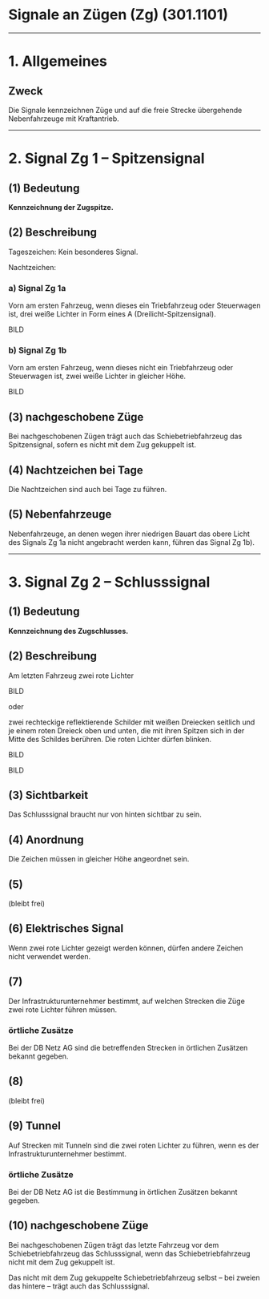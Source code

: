 # Signale an Zügen (Zg) (301.1101)

---

# 1. Allgemeines

## Zweck

Die Signale kennzeichnen Züge und auf die freie Strecke übergehende Nebenfahrzeuge mit Kraftantrieb. 

---

# 2. Signal Zg 1 – Spitzensignal 

## (1) Bedeutung

**Kennzeichnung der Zugspitze.**

## (2) Beschreibung

Tageszeichen: Kein besonderes Signal.

Nachtzeichen:

### a) Signal Zg 1a

Vorn am ersten Fahrzeug, wenn dieses ein Triebfahrzeug oder Steuerwagen ist, drei weiße Lichter in Form eines A (Dreilicht-Spitzensignal).

BILD

### b) Signal Zg 1b

Vorn am ersten Fahrzeug, wenn dieses nicht ein Triebfahrzeug oder Steuerwagen ist, zwei weiße Lichter in gleicher Höhe. 

BILD

## (3) nachgeschobene Züge

Bei nachgeschobenen Zügen trägt auch das Schiebetriebfahrzeug das Spitzensignal, sofern es nicht mit dem Zug gekuppelt ist. 

## (4) Nachtzeichen bei Tage

Die Nachtzeichen sind auch bei Tage zu führen. 

## (5) Nebenfahrzeuge

Nebenfahrzeuge, an denen wegen ihrer niedrigen Bauart das obere Licht des
Signals Zg 1a nicht angebracht werden kann, führen das Signal Zg 1b). 

---

# 3. Signal Zg 2 – Schlusssignal

## (1) Bedeutung

**Kennzeichnung des Zugschlusses.**

## (2) Beschreibung

Am letzten Fahrzeug zwei rote Lichter 

BILD

oder

zwei rechteckige reflektierende Schilder mit weißen Dreiecken seitlich und je
einem roten Dreieck oben und unten, die mit ihren Spitzen sich in der Mitte
des Schildes berühren. Die roten Lichter dürfen blinken.

BILD

BILD

## (3) Sichtbarkeit

Das Schlusssignal braucht nur von hinten sichtbar zu sein.

## (4) Anordnung

Die Zeichen müssen in gleicher Höhe angeordnet sein.

## (5)

(bleibt frei)

## (6) Elektrisches Signal

Wenn zwei rote Lichter gezeigt werden können, dürfen andere Zeichen nicht
verwendet werden.

## (7)

Der Infrastrukturunternehmer bestimmt, auf welchen Strecken die Züge zwei
rote Lichter führen müssen.

### örtliche Zusätze

Bei der DB Netz AG sind die betreffenden Strecken in örtlichen Zusätzen bekannt gegeben.

## (8)

(bleibt frei)

## (9) Tunnel

Auf Strecken mit Tunneln sind die zwei roten Lichter zu führen, wenn es der
Infrastrukturunternehmer bestimmt.

### örtliche Zusätze

Bei der DB Netz AG ist die Bestimmung in örtlichen Zusätzen bekannt gegeben.

## (10) nachgeschobene Züge

Bei nachgeschobenen Zügen trägt das letzte Fahrzeug vor dem Schiebetriebfahrzeug das Schlusssignal, wenn das Schiebetriebfahrzeug nicht mit dem
Zug gekuppelt ist.

Das nicht mit dem Zug gekuppelte Schiebetriebfahrzeug selbst – bei zweien
das hintere – trägt auch das Schlusssignal.
